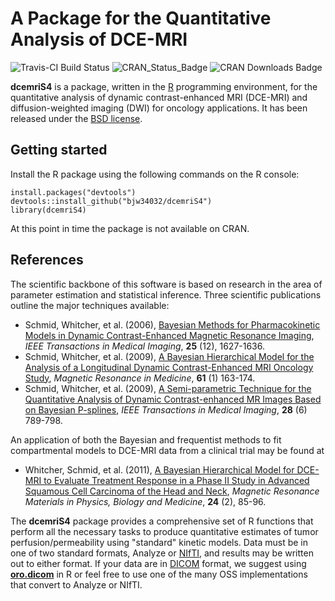 # A Package for the Quantitative Analysis of DCE-MRI

![Travis-CI Build Status](https://travis-ci.org/bjw34032/dcemriS4.svg?branch=master)
![CRAN_Status_Badge](http://www.r-pkg.org/badges/version/dcemriS4)
![CRAN Downloads Badge](http://cranlogs.r-pkg.org/badges/grand-total/dcemriS4)

**dcemriS4** is a package, written in the [R](https://www.r-project.org) programming environment, for the quantitative analysis of dynamic contrast-enhanced MRI (DCE-MRI) and diffusion-weighted imaging (DWI) for oncology applications. It has been released under the [BSD license](https://www.opensource.org/licenses/bsd-license.php).

## Getting started

Install the R package using the following commands on the R console:

```
install.packages("devtools")
devtools::install_github("bjw34032/dcemriS4")
library(dcemriS4)
```

At this point in time the package is not available on CRAN.  

## References

The scientific backbone of this software is based on research in the area of parameter estimation and statistical inference.  Three scientific publications outline the major techniques available:

* Schmid, Whitcher, et al. (2006), [Bayesian Methods for Pharmacokinetic Models in Dynamic Contrast-Enhanced Magnetic Resonance Imaging](https://dx.doi.org/10.1109/TMI.2006.884210), *IEEE Transactions in Medical Imaging*, **25** (12), 1627-1636.
* Schmid, Whitcher, et al. (2009), [A Bayesian Hierarchical Model for the Analysis of a Longitudinal Dynamic Contrast-Enhanced MRI Oncology Study](https://dx.doi.org/10.1002/mrm.21807), *Magnetic Resonance in Medicine*, **61** (1) 163-174.
* Schmid, Whitcher, et al. (2009), [A Semi-parametric Technique for the Quantitative Analysis of Dynamic Contrast-enhanced MR Images Based on Bayesian P-splines](https://dx.doi.org/10.1109/TMI.2008.2007326), *IEEE Transactions in Medical Imaging*, **28** (6) 789-798. 

An application of both the Bayesian and frequentist methods to fit compartmental models to DCE-MRI data from a clinical trial may be found at

* Whitcher, Schmid, et al. (2011), <a href="http://dx.doi.org/10.1007/s10334-010-0238-3">A Bayesian Hierarchical Model for DCE-MRI to Evaluate Treatment Response in a Phase II Study in Advanced Squamous Cell Carcinoma of the Head and Neck</a>, *Magnetic Resonance Materials in Physics, Biology and Medicine*, **24** (2), 85-96.

The **dcemriS4** package provides a comprehensive set of R functions that perform all the necessary tasks to produce quantitative estimates of tumor perfusion/permeability using "standard" kinetic models. Data must be in one of two standard formats, Analyze or [NIfTI](http://nifti.nimh.nih.gov), and results may be written out to either format.  If your data are in [DICOM](https://medical.nema.org) format, we suggest using [**oro.dicom**](https://github.com/bjw34032/oro.dicom) in R or feel free to use one of the many OSS implementations that convert to Analyze or NIfTI.
